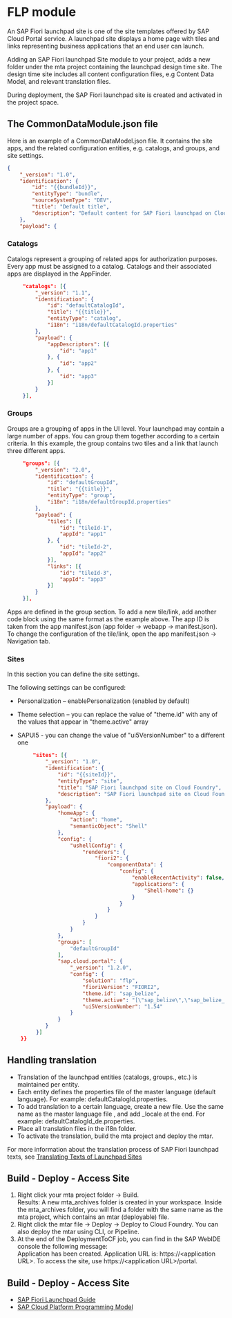 # FLP module

An SAP Fiori launchpad site is one of the site templates offered by SAP Cloud Portal service. A launchpad site displays a home page with tiles and links representing business applications that an end user can launch.

Adding an SAP Fiori launchpad Site module to your project, adds a new folder under the mta project containing the launchpad design time site. The design time site includes all content configuration files, e.g Content Data Model, and relevant translation files. 

During deployment, the SAP Fiori launchpad site is created and activated in the project space.

## The CommonDataModule.json file

Here is an example of a CommonDataModel.json file. It contains the site apps, and the related configuration entities, e.g. catalogs, and groups, and site settings.
```json
{
    "_version": "1.0",
    "identification": {
        "id": "{{bundleId}}",
        "entityType": "bundle",
        "sourceSystemType": "DEV",
        "title": "Default title",
        "description": "Default content for SAP Fiori launchpad on Cloud Foundry"
    },
    "payload": {
   ``` 
### Catalogs
Catalogs represent a grouping of related apps for authorization purposes. Every app must be assigned to a catalog. Catalogs and their associated apps are displayed in the AppFinder. 

   ```json
        "catalogs": [{
            "_version": "1.1",
            "identification": {
                "id": "defaultCatalogId",
                "title": "{{title}}",
                "entityType": "catalog",
                "i18n": "i18n/defaultCatalogId.properties" 
            },
            "payload": {
                "appDescriptors": [{
                    "id": "app1"
                }, {
                    "id": "app2"
                }, {
                    "id": "app3"
                }]
            }
        }],
   ```
### Groups
Groups are a grouping of apps in the UI level. Your launchpad may contain a large number of apps. You can group them together according to a certain criteria. In this example, the group contains two tiles and a link that launch three different apps.  
   ```json
        "groups": [{
            "_version": "2.0",
            "identification": {
                "id": "defaultGroupId",
                "title": "{{title}}",
                "entityType": "group",
                "i18n": "i18n/defaultGroupId.properties"
            },
            "payload": {
                "tiles": [{
                    "id": "tileId-1",
                    "appId": "app1"
                }, {
                    "id": "tileId-2",
                    "appId": "app2"
                }],
                "links": [{
                    "id": "tileId-3",
                    "appId": "app3"
                }] 
            }
        }],
   ```
Apps are defined in the group section. To add a new tile/link, add another code block using the same format as the example above. The app ID is taken from the app manifest.json (app folder → webapp → manifest.json).  To change the configuration of the tile/link, open the app manifest.json → Navigation tab.   
   
### Sites
In this section you can define the site settings.

The following settings can be configured:
* Personalization – enablePersonalization (enabled by default) 
* Theme selection – you can replace the value of "theme.id" with any of the values that appear in "theme.active" array
* SAPUI5 - you can change the  value of "ui5VersionNumber" to a different one

   ```json
        "sites": [{
            "_version": "1.0",
            "identification": {
                "id": "{{siteId}}",
                "entityType": "site",
                "title": "SAP Fiori launchpad site on Cloud Foundry",
                "description": "SAP Fiori launchpad site on Cloud Foundry, deployed from SAP Web IDE"
            },
            "payload": {
                "homeApp": {
                    "action": "home",
                    "semanticObject": "Shell"
                },
                "config": {
                    "ushellConfig": {
                        "renderers": {
                            "fiori2": {
                                "componentData": {
                                    "config": {  
                                        "enableRecentActivity": false,
                                        "applications": {
                                            "Shell-home": {}
                                        }
                                    }
                                }
                            }
                        }
                    }
                },
                "groups": [ 
                    "defaultGroupId"
                ],
                "sap.cloud.portal": { 
                    "_version": "1.2.0",
                    "config": { 
                        "solution": "flp",
                        "fioriVersion": "FIORI2",
                        "theme.id": "sap_belize",
                        "theme.active": "[\"sap_belize\",\"sap_belize_plus\",\"sap_hcb\",\"sap_belize_hcw\"]",
                        "ui5VersionNumber": "1.54"
                    }
                }
            }
         }]
    }}
    ```

## Handling translation
* Translation of the launchpad entities (catalogs, groups., etc.) is maintained per entity.
* Each entity defines the properties file of the master language (default language). For example: defaultCatalogId.properties.
* To add translation to a certain language, create a new file. Use the same name as the master language file , and add _locale at the end. For example: defaultCatalogId_de.properties.
* Place all translation files in the i18n folder.
* To activate the translation, build the mta project and deploy the mtar.

For more information about the translation process of SAP Fiori launchpad texts, see [Translating Texts of Launchpad Sites](https://help.sap.com/viewer/3ca6847da92847d79b27753d690ac5d5/Cloud/en-US/1ee4aded041a408489406e8413e7a4a7.html)

## Build - Deploy - Access Site
1. Right click your mta project folder → Build.  
Results: A new mta_archives folder is created in your workspace. Inside the mta_archives folder, you will find a folder with the same name as the mta project, which contains an mtar (deployable) file.
2. Right click the mtar file → Deploy → Deploy to Cloud Foundry. You can also deploy the mtar using CLI, or Pipeline.
3. At the end of the DeploymentToCF job, you can find in the SAP WebIDE console the following message:  
Application <appRputer module name> has been created. Application URL is: https://\<application URL>. To access the site, use https://\<application URL>/portal.

## Build - Deploy - Access Site
* [SAP Fiori Launchpad Guide](https://wiki.wdf.sap.corp/wiki/display/CPPortals/Rollout+Material+and+Documentation+-+SAPPHIRE)
* [SAP Cloud Platform Programming Model](https://wiki.wdf.sap.corp/wiki/display/CloudFront/SAP+Business+Technology+Platform+Programming+Model)